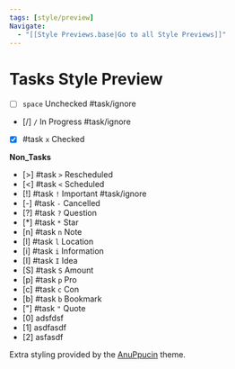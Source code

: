 ```yaml
---
tags: [style/preview]
Navigate:
  - "[[Style Previews.base|Go to all Style Previews]]"
---
```

# Tasks Style Preview

- [ ] `space` Unchecked #task/ignore
- [/] `/` In Progress #task/ignore
- [x] #task `x` Checked 

**Non_Tasks**
- [>] #task `>` Rescheduled 
- [<] #task `<` Scheduled 
- [!] #task `!` Important #task/ignore
- [-] #task `-` Cancelled 
- [?] #task `?` Question 
- [*] #task `*` Star 
- [n] #task `n` Note 
- [l] #task `l` Location
- [i] #task `i` Information 
- [I] #task `I` Idea 
- [S] #task `S` Amount 
- [p] #task `p` Pro 
- [c] #task `c` Con 
- [b] #task `b` Bookmark 
- ["] #task `"` Quote 
- [0] adsfdsf
- [1] asdfasdf
- [2] asfasdf 

Extra styling provided by the [AnuPpucin](#AnuPpucin) theme.
